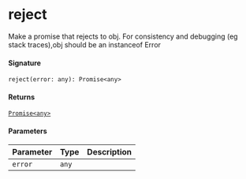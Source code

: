 # reject

Make a promise that rejects to obj. For consistency and debugging (eg stack traces),obj should be an instanceof Error

#### Signature
`reject(error: any): Promise<any>`

#### Returns
[`Promise<any>`](promise.md)


#### Parameters


| Parameter	   | Type    | Description |
|:-------------|:---------------|:------------|
| `error`    | `any` |  |


